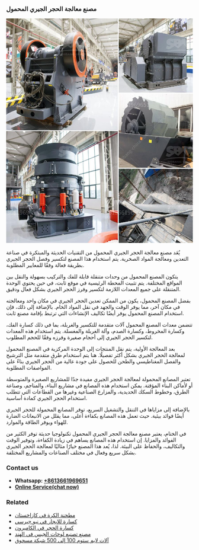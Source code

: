 <h3>مصنع معالجة الحجر الجيري المحمول</h3><img src='1701853876.jpg' alt=''><p>يُعَد مصنع معالجة الحجر الجيري المحمول من التقنيات الحديثة والمبتكرة في صناعة التعدين ومعالجة المواد الصخرية. يتم استخدام هذا المصنع لتكسير وفصل الحجر الجيري بطريقة فعالة وفقًا للمعايير المطلوبة.</p><p>يتكون المصنع المحمول من وحدات متنقلة قابلة للفك والتركيب بسهولة والنقل بين المواقع المختلفة. يتم تثبيت المحطة الرئيسية في موقع ثابت، في حين يحتوي الوحدة المتنقلة على جميع المعدات اللازمة لتكسير وفرز الحجر الجيري بشكل فعال ودقيق.</p><p>بفضل المصنع المحمول، يكون من الممكن تعدين الحجر الجيري في مكان واحد ومعالجته في مكان آخر، مما يوفر الوقت والجهد في نقل المواد الخام. بالإضافة إلى ذلك، فإن استخدام المصنع المحمول يوفر أيضًا تكاليف الإنشاءات التي ترتبط بإقامة مصنع ثابت.</p><p>تتضمن معدات المصنع المحمول آلات متقدمة للتكسير والغربلة، بما في ذلك كسارة الفك، وكسارة المخروط، وكسارة الصدم، وآلة الغربلة والمغسلة. يتم استخدام هذه المعدات لتكسير الحجر الجيري إلى أحجام صغيرة وفرزه وفقًا للحجم المطلوب.</p><p>بعد المعالجة الأولية، يتم نقل المنتجات إلى الوحدة المركزية في المصنع المحمول لمعالجة الحجر الجيري بشكل أكثر تفصيلًا. هنا يتم استخدام طرق متقدمة مثل الترشيح والفصل المغناطيسي والطحن للحصول على جودة عالية من الحجر الجيري بناءً على المواصفات المطلوبة.</p><p>تعتبر المصانع المحمولة لمعالجة الحجر الجيري مفيدة جدًا للمشاريع الصغيرة والمتوسطة أو لأماكن البناء المؤقتة. يمكن استخدام هذه المصانع في مشاريع البناء، والمناجم، وصناعة الطرق، وخطوط السكك الحديدية، والمزارع الصناعية وغيرها من القطاعات التي تتطلب استخدام الحجر الجيري كمادة أساسية.</p><p>بالإضافة إلى مزاياها في التنقل والتشغيل السريع، توفر المصانع المحمولة للحجر الجيري أيضًا فوائد بيئية. حيث تعمل هذه المصانع بكفاءة أعلى، مما يقلل من الانبعاثات الضارة للهواء ويوفر الطاقة والموارد.</p><p>في الختام، يعتبر مصنع معالجة الحجر الجيري المحمول تكنولوجيا حديثة توفر الكثير من الفوائد والمزايا. إن استخدام هذه المصانع يساهم في زيادة الكفاءة، وتوفير الوقت والتكاليف، والحفاظ على البيئة. لذا، يُعد هذا المصنع خيارًا مثاليًا لمعالجة الحجر الجيري بشكل سريع وفعال في مختلف الصناعات والمشاريع المختلفة.</p><h3>Contact us</h3><ul><li><strong>Whatsapp:&nbsp;<a href="https://wa.me/8613661969651">+8613661969651</a></strong></li><li><a href="https://swt.shibang-china.com/?git&amp;zhl&amp;مصنع معالجة الحجر الجيري المحمول"><strong>Online Service(chat now)</strong></a></li></ul><h3>Related</h3><ul><li><a href='مطحنة الكرة في كازاخستان.md'>مطحنة الكرة في كازاخستان</a></li><li><a href='كسارة للإيجار في نيو جيرسي.md'>كسارة للإيجار في نيو جيرسي</a></li><li><a href='كسارة الحجر في الكاميرون.md'>كسارة الحجر في الكاميرون</a></li><li><a href='مصنع تصنيع لوحات الجبس في الهند.md'>مصنع تصنيع لوحات الجبس في الهند</a></li><li><a href='آلات لايم ستوم 100 إلى 500 شبكة مسحوق.md'>آلات لايم ستوم 100 إلى 500 شبكة مسحوق</a></li></ul>